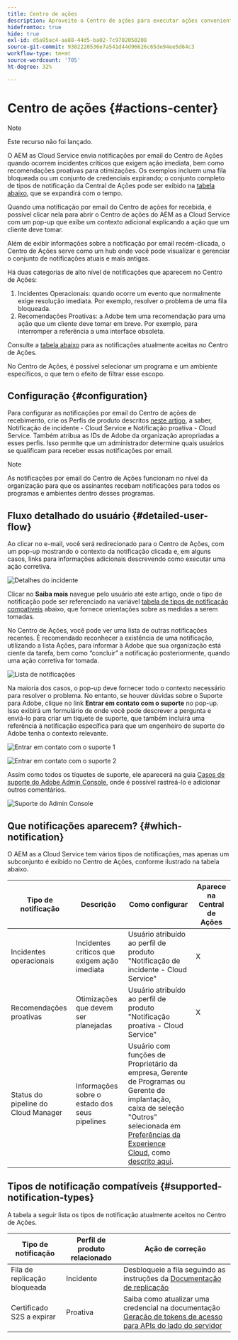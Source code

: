 ```yaml
---
title: Centro de ações
description: Aproveite o Centro de ações para executar ações convenientemente em incidentes e outras informações importantes
hidefromtoc: true
hide: true
exl-id: d5a95ac4-aa88-44d5-ba02-7c9702050208
source-git-commit: 9302220536e7a541d44d96626c65de94ee5d64c3
workflow-type: tm+mt
source-wordcount: '705'
ht-degree: 32%

---
```


# Centro de ações {#actions-center}

>[!NOTE]
>Este recurso não foi lançado.

O AEM as Cloud Service envia notificações por email do Centro de Ações quando ocorrem incidentes críticos que exigem ação imediata, bem como recomendações proativas para otimizações. Os exemplos incluem uma fila bloqueada ou um conjunto de credenciais expirando; o conjunto completo de tipos de notificação da Central de Ações pode ser exibido na [tabela abaixo](#supported-notification-types), que se expandirá com o tempo.

Quando uma notificação por email do Centro de ações for recebida, é possível clicar nela para abrir o Centro de ações do AEM as a Cloud Service com um pop-up que exibe um contexto adicional explicando a ação que um cliente deve tomar.

Além de exibir informações sobre a notificação por email recém-clicada, o Centro de Ações serve como um hub onde você pode visualizar e gerenciar o conjunto de notificações atuais e mais antigas. <!-- It can be accessed directly at the url TBD (Alexandru: I'm intentionally keeping it TBD for now so customers don't find it) -->

Há duas categorias de alto nível de notificações que aparecem no Centro de Ações:

1. Incidentes Operacionais: quando ocorre um evento que normalmente exige resolução imediata. Por exemplo, resolver o problema de uma fila bloqueada.
1. Recomendações Proativas: a Adobe tem uma recomendação para uma ação que um cliente deve tomar em breve. Por exemplo, para interromper a referência a uma interface obsoleta.

Consulte a [tabela abaixo](#supported-notification-types) para as notificações atualmente aceitas no Centro de Ações.

No Centro de Ações, é possível selecionar um programa e um ambiente específicos, o que tem o efeito de filtrar esse escopo.

## Configuração {#configuration}

Para configurar as notificações por email do Centro de ações de recebimento, crie os Perfis de produto descritos [neste artigo](/help/journey-onboarding/notification-profiles.md), a saber, Notificação de incidente - Cloud Service e Notificação proativa - Cloud Service. Também atribua as IDs de Adobe da organização apropriadas a esses perfis. Isso permite que um administrador determine quais usuários se qualificam para receber essas notificações por email.

>[!NOTE]
>As notificações por email do Centro de Ações funcionam no nível da organização para que os assinantes recebam notificações para todos os programas e ambientes dentro desses programas.

## Fluxo detalhado do usuário {#detailed-user-flow}

Ao clicar no e-mail, você será redirecionado para o Centro de Ações, com um pop-up mostrando o contexto da notificação clicada e, em alguns casos, links para informações adicionais descrevendo como executar uma ação corretiva.

![Detalhes do incidente](/help/operations/assets/incident-details.png)

Clicar no **Saiba mais** navegue pelo usuário até este artigo, onde o tipo de notificação pode ser referenciado na variável [tabela de tipos de notificação compatíveis](#supported-notification-types) abaixo, que fornece orientações sobre as medidas a serem tomadas.

No Centro de Ações, você pode ver uma lista de outras notificações recentes. É recomendado reconhecer a existência de uma notificação, utilizando a lista Ações, para informar à Adobe que sua organização está ciente da tarefa, bem como “concluir” a notificação posteriormente, quando uma ação corretiva for tomada.

![Lista de notificações](/help/operations/assets/notification-list.png)

Na maioria dos casos, o pop-up deve fornecer todo o contexto necessário para resolver o problema. No entanto, se houver dúvidas sobre o Suporte para Adobe, clique no link **Entrar em contato com o suporte** no pop-up. Isso exibirá um formulário de onde você pode descrever a pergunta e enviá-lo para criar um tíquete de suporte, que também incluirá uma referência à notificação específica para que um engenheiro de suporte do Adobe tenha o contexto relevante.

![Entrar em contato com o suporte 1](/help/operations/assets/contact-support1.png)

![Entrar em contato com o suporte 2](/help/operations/assets/contact-support2.png)

Assim como todos os tíquetes de suporte, ele aparecerá na guia [Casos de suporte do Adobe Admin Console](https://helpx.adobe.com/br/enterprise/using/support-for-enterprise.html), onde é possível rastreá-lo e adicionar outros comentários.

![Suporte do Admin Console](/help/operations/assets/admin-console-support.png)

## Que notificações aparecem? {#which-notification}

O AEM as a Cloud Service tem vários tipos de notificações, mas apenas um subconjunto é exibido no Centro de Ações, conforme ilustrado na tabela abaixo.

| Tipo de notificação | Descrição | Como configurar | Aparece na Central de Ações |
|---|---|---|---|
| Incidentes operacionais | Incidentes críticos que exigem ação imediata | Usuário atribuído ao perfil de produto &quot;Notificação de incidente - Cloud Service&quot; | X |
| Recomendações proativas | Otimizações que devem ser planejadas | Usuário atribuído ao perfil de produto &quot;Notificação proativa - Cloud Service&quot; | X |
| Status do pipeline do Cloud Manager | Informações sobre o estado dos seus pipelines | Usuário com funções de Proprietário da empresa, Gerente de Programas ou Gerente de implantação, caixa de seleção &quot;Outros&quot; selecionada em [Preferências da Experience Cloud](https://experience.adobe.com/preferences), como [descrito aqui](/help/implementing/cloud-manager/notifications.md). |  |

## Tipos de notificação compatíveis {#supported-notification-types}

A tabela a seguir lista os tipos de notificação atualmente aceitos no Centro de Ações.

| Tipo de notificação | Perfil de produto relacionado | Ação de correção |
|---|---|---|
| Fila de replicação bloqueada | Incidente | Desbloqueie a fila seguindo as instruções da [Documentação de replicação](/help/operations/replication.md#troubleshooting) |
| Certificado S2S a expirar | Proativa | Saiba como atualizar uma credencial na documentação [Geração de tokens de acesso para APIs do lado do servidor](/help/implementing/developing/introduction/generating-access-tokens-for-server-side-apis.md#refresh-credentials) |

